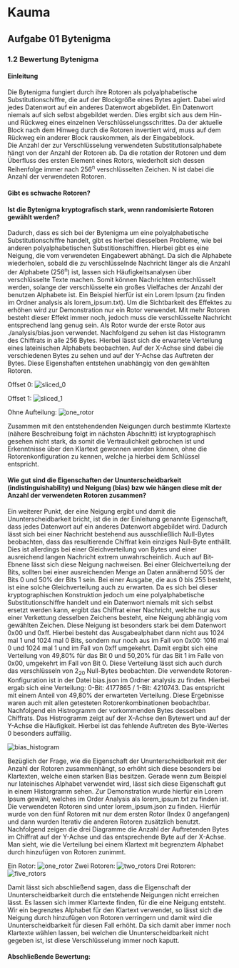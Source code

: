 # Kauma

## Aufgabe 01 Bytenigma

### 1.2 Bewertung Bytenigma

#### Einleitung

Die Bytenigma fungiert durch ihre Rotoren als polyalphabetische Substitutionschiffre, die auf der Blockgröße eines Bytes agiert. Dabei wird jedes Datenwort auf ein anderes Datenwort abgebildet. Ein Datenwort niemals auf sich selbst abgebildet werden. Dies ergibt sich aus dem Hin- und Rückweg eines einzelnen Verschlüsselungsschrittes. Da der aktuelle Block nach dem Hinweg durch die Rotoren invertiert wird, muss auf dem Rückweg ein anderer Block rauskommen, als der Eingabeblock.  
Die Anzahl der zur Verschlüsselung verwendeten Substitutionsalphabete hängt von der Anzahl der Rotoren ab. Da die rotation der Rotoren und dem Überfluss des ersten Element eines Rotors, wiederholt sich dessen Reihenfolge immer nach 256<sup>n</sup> verschlüsselten Zeichen. N ist dabei die Anzahl der verwendeten Rotoren. 

#### Gibt es schwache Rotoren?



#### Ist die Bytenigma kryptografisch stark, wenn randomisierte Rotoren gewählt werden?
 
Dadurch, dass es sich bei der Bytenigma um eine polyalphabetische Substitutionschiffre handelt, gibt es hierbei diesselben Probleme, wie bei anderen polyalphabetischen Substitionschiffren. Hierbei gibt es eine Neigung, die vom verwendeten Eingabewert abhängt. Da sich die Alphabete wiederholen, sobald die zu verschlüsselnde Nachricht länger als die Anzahl der Alphabete (256<sup>n</sup>) ist, lassen sich Häufigkeitsanalysen über verschlüsselte Texte machen. Somit können Nachrichten entschlüsselt werden, solange der verschlüsselte ein großes Vielfaches der Anzahl der benutzen Alphabete ist. Ein Beispiel hierfür ist ein Lorem Ipsum (zu finden im Ordner analysis als lorem_ipsum.txt). Um die Sichtbarkeit des Effektes zu erhöhen wird zur Demonstration nur ein Rotor verwendet. Mit mehr Rotoren besteht dieser Effekt immer noch, jedoch muss die verschlüsselte Nachricht entsprechend lang genug sein. Als Rotor wurde der erste Rotor aus ./analysis/bias.json verwendet. Nachfolgend zu sehen ist das Histogramm des Chiffrats in alle 256 Bytes. Hierbei lässt sich die erwartete Verteilung eines lateinischen Alphabets beobachten. Auf der X-Achse sind dabei die verschiedenen Bytes zu sehen und auf der Y-Achse das Auftreten der Bytes. Diese Eigenshaften entstehen unabhängig von den gewählten Rotoren. 

Offset 0:
![sliced_0](./analysis/sliced_0.png)

Offset 1:
![sliced_1](./analysis/sliced_1.png)

Ohne Aufteilung:
![one_rotor](./analysis/one_rotor.png)

Zusammen mit den entstehendenden Neigungen durch bestimmte Klartexte (nähere Beschreibung folgt im nächsten Abschnitt) ist kryptographisch gesehen nicht stark, da somit die Vertraulichkeit gebrochen ist und Erkenntnisse über den Klartext gewonnen werden können, ohne die Rotorenkonfiguration zu kennen, welche ja hierbei dem Schlüssel entspricht.




#### Wie gut sind die Eigenschaften der Ununterscheidbarkeit (indistinguishability) und Neigung (bias) bzw wie hängen diese mit der Anzahl der verwendeten Rotoren zusammen?

Ein weiterer Punkt, der eine Neigung ergibt und damit die Ununterscheidbarkeit bricht, ist die in der Einleitung genannte Eigenschaft, dass jedes Datenwort auf ein anderes Datenwort abgebildet wird. Dadurch lässt sich bei einer Nachricht bestehend aus ausschließlich Null-Bytes beobachten, dass das resultierende Chiffrat kein einziges Null-Byte enthällt. Dies ist allerdings bei einer Gleichverteilung von Bytes und einer ausreichend langen Nachricht extrem unwahrscheinlich. Auch auf Bit-Ebnene lässt sich diese Neigung nachweisen. 
Bei einer Gleichverteilung der Bits, sollten bei einer ausreichenden Menge an Daten annähernd 50% der Bits 0 und 50% der Bits 1 sein. Bei einer Ausgabe, die aus 0 bis 255 besteht, ist eine solche Gleichverteilung auch zu erwarten. Da es sich bei dieser kryptographischen Konstruktion jedoch um eine polyalphabetische Substitutionschiffre handelt und ein Datenwort niemals mit sich selbst ersetzt werden kann, ergibt das Chiffrat einer Nachricht, welche nur aus einer Verkettung desselben Zeichens besteht, eine Neigung abhängig vom gewählten Zeichen. 
Diese Neigung ist besonders stark bei dem Datenwort 0x00 und 0xff. Hierbei besteht das Ausgabealphabet dann nicht aus 1024 mal 1 und 1024 mal 0 Bits, sondern nur noch aus im Fall von 0x00: 1016 mal 0 und 1024 mal 1 und im Fall von 0xff umgekehrt. Damit ergibt sich eine Verteilung von 49,80% für das Bit 0 und 50,20% für das Bit 1 im Falle von 0x00, umgekehrt im Fall von Bit 0. Diese Verteilung lässt sich auch durch das verschlüsseln von 2<sub>20</sub> Null-Bytes beobachten. Die verwendete Rotoren-Konfiguration ist in der Datei bias.json im Ordner analysis zu finden. Hierbei ergab sich eine Verteilung: 0-Bit: 4177865 / 1-Bit: 4210743. Das entspricht mit einem Anteil von 49,80% der erwarteten Verteilung. Diese Ergebnisse waren auch mit allen getesteten Rotorenkombinationen beobachtbar. Nachfolgend ein Histrogramm der vorkommenden Bytes desselben Chiffrats. Das Histrogramm zeigt auf der X-Achse den Bytewert und auf der Y-Achse die Häufigkeit. Hierbei ist das fehlende Auftreten des Byte-Wertes 0 besonders auffällig.

![bias_histogram](./analysis/nullbytes_histogram.png)


Bezüglich der Frage, wie die Eigenschaft der Ununterscheidbarkeit mit der Anzahl der Rotoren zusammenhängt, so erhöht sich diese besonders bei Klartexten, welche einen starken Bias besitzen. Gerade wenn zum Beispiel nur lateinisches Alphabet verwendet wird, lässt sich diese Eigenschaft gut in einem Historgramm sehen. Zur Demonstration wurde hierfür ein Lorem Ipsum gewähl, welches im Order Analysis als lorem_ipsum.txt zu finden ist. Die verwendeten Rotoren sind unter lorem_ipsum.json zu finden. Hierfür wurde von den fünf Rotoren mit nur dem ersten Rotor (Index 0 angefangen) und dann wurden Iterativ die anderen Rotoren zusätzlich benutzt. Nachfolgend zeigen die drei Diagramme die Anzahl der Auftretenden Bytes im Chiffrat auf der Y-Achse und das entsprechende Byte auf der X-Achse. Man sieht, wie die Verteilung bei einem Klartext mit begrenztem Alphabet durch hinzufügen von Rotoren zunimmt.

Ein Rotor:
![one_rotor](./analysis/one_rotor.png)
Zwei Rotoren:
![two_rotors](./analysis/two_rotors.png)
Drei Rotoren:
![five_rotors](./analysis/five_rotors.png)

Damit lässt sich abschließend sagen, dass die Eigenschaft der Ununterscheidbarkeit durch die entstehende Neigungen nicht erreichen lässt. Es lassen sich immer Klartexte finden, für die eine Neigung entsteht. Wir ein begrenztes Alphabet für den Klartext verwendet, so lässt sich die Neigung durch hinzufügen von Rotoren verringern und damit wird die Ununterscheidbarkeit für diesen Fall erhöht. Da sich damit aber immer noch Klartexte wählen lassen, bei welchen die Ununterscheidbarkeit nicht gegeben ist, ist diese Verschlüsselung immer noch kaputt. 

#### Abschließende Bewertung: